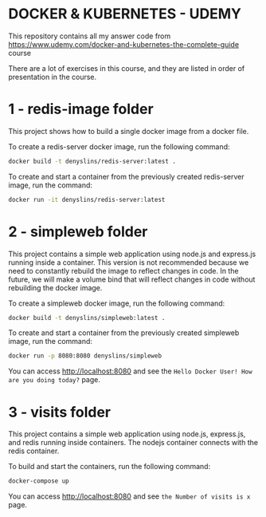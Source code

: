 # DOCKER & KUBERNETES - UDEMY

This repository contains all my answer code from https://www.udemy.com/docker-and-kubernetes-the-complete-guide course

There are a lot of exercises in this course, and they are listed in order of presentation in the course.

# 1 - redis-image folder

This project shows how to build a single docker image from a docker file.

To create a redis-server docker image, run the following command:

```sh
docker build -t denyslins/redis-server:latest .
```

To create and start a container from the previously created redis-server image, run the command:

```sh
docker run -it denyslins/redis-server:latest
```

# 2 - simpleweb folder

This project contains a simple web application using node.js and express.js running inside a container.
This version is not recommended because we need to constantly rebuild the image to reflect changes in code.
In the future, we will make a volume bind that will reflect changes in code without rebuilding the docker image.

To create a simpleweb docker image, run the following command:

```sh
docker build -t denyslins/simpleweb:latest .
```

To create and start a container from the previously created simpleweb image, run the command:

```sh
docker run -p 8080:8080 denyslins/simpleweb
```

You can access <http://localhost:8080> and see the `Hello Docker User! How are you doing today?` page.

# 3 - visits folder

This project contains a simple web application using node.js, express.js, and redis running inside containers. The nodejs container connects with the redis container.

To build and start the containers, run the following command:

```sh
docker-compose up
```

You can access <http://localhost:8080> and see `the Number of visits is x` page.
